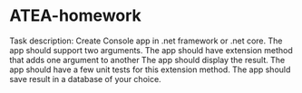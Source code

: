 # ATEA-homework
Task description:
Create Console app in .net framework or .net core.
The app should support two arguments.
The app should have extension method that adds one argument to another
The app should display the result.
The app should have a few unit tests for this extension method.
The app should save result in a database of your choice.
